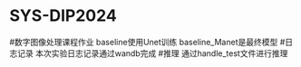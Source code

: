 # SYS-DIP2024
#数字图像处理课程作业
baseline使用Unet训练
baseline_Manet是最终模型
#日志记录
本次实验日志记录通过wandb完成
#推理
通过handle_test文件进行推理
